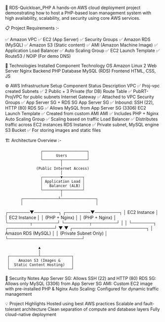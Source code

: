 🚀 RDS-Quickloan_PHP
A hands-on AWS cloud deployment project demonstrating how to host a PHP-based loan management system with high availability, scalability, and security using core AWS services.

📋 Project Requirements :-

✅ Amazon VPC
✅ EC2 (App Server)
✅ Security Groups
✅ Amazon RDS (MySQL)
✅ Amazon S3 (Static content)
✅ AMI (Amazon Machine Image)
✅ Application Load Balancer
✅ Auto Scaling Group
✅ EC2 Launch Template
✅ Route53 / NOIP (For demo DNS)

🧱 Technologies Installed
Component	Technology
OS	Amazon Linux 2
Web Server	Nginx
Backend	PHP
Database	MySQL (RDS)
Frontend	HTML, CSS, JS

⚙️ AWS Infrastructure Setup
Component	Status	Description
VPC	✅	Proj-vpc created
Subnets	✅	2 Public + 3 Private (for DB)
Route Table	✅	PubRT-ProjVPC for public subnets
Internet Gateway	✅	Attached to VPC
Security Groups	✅	App Server SG + RDS SG
App Server SG	✅	Inbound: SSH (22), HTTP (80)
RDS SG	✅	Allows MySQL from App Server SG (3306)
EC2 Launch Template	✅	Created from custom AMI
AMI	✅	Includes PHP + Nginx
Auto Scaling Group	✅	Scaling based on traffic
Load Balancer	✅	Distributes traffic across EC2 instances
RDS Instance	✅	Private subnet, MySQL engine
S3 Bucket	✅	For storing images and static files

🏗️ Architecture Overview :-



                    ┌────────────────────┐
                    │      Users         │
                    └────────┬───────────┘
                             │
                  (Public Internet Access)
                             │
                    ┌────────▼─────────┐
                    │ Application Load │
                    │   Balancer (ALB) │
                    └────────┬─────────┘
                             │
           ┌────────────────┴────────────────┐
           │                                 │
   ┌───────▼────────┐               ┌────────▼────────┐
   │   EC2 Instance │               │   EC2 Instance  │
   │ (PHP + Nginx)  │               │ (PHP + Nginx)   │
   └───────┬────────┘               └────────┬────────┘
           │                                 │
           └───────┐         ┌───────────────┘
                   ▼         ▼
         ┌────────────────────────┐
         │   Amazon RDS (MySQL)   │
         │ (Private Subnet Only)  │
         └────────────────────────┘

                   ▲
                   │
     ┌─────────────┴──────────────┐
     │    Amazon S3 (Images &     │
     │  Static Content Hosting)   │
     └────────────────────────────┘
     


🔐 Security Notes
App Server SG: Allows SSH (22) and HTTP (80)
RDS SG: Allows only MySQL (3306) from App Server SG
AMI: Custom EC2 image with pre-installed PHP & Nginx
Auto Scaling: Configured for dynamic traffic management



💡 Project Highlights
Hosted using best AWS practices
Scalable and fault-tolerant architecture
Clean separation of compute and database layers
Fully cloud-native deployment
